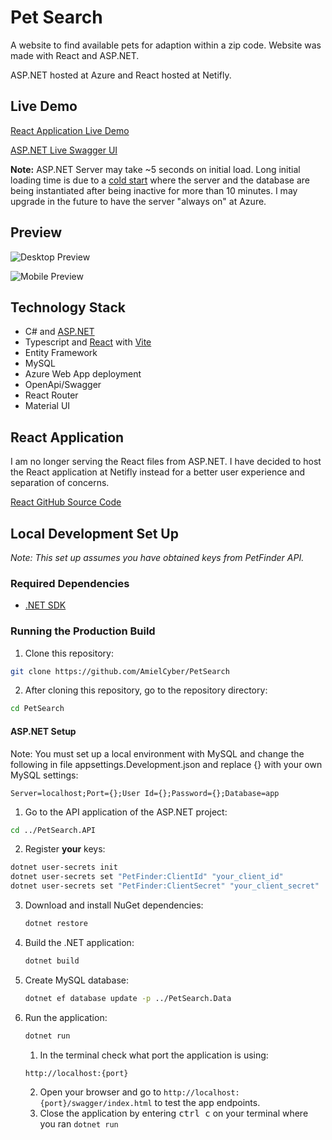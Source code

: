 # Pet Search
A website to find available pets for adaption within a zip code.
Website was made with React and ASP.NET. 

ASP.NET hosted at Azure and React hosted at Netifly.

## Live Demo

[React Application Live Demo](https://pet-search-react.netlify.app)

[ASP.NET Live Swagger UI](https://pet-search.azurewebsites.net/swagger/index.html)

**Note:** ASP.NET Server may take ~5 seconds on initial load. Long initial loading time is due to
a [cold start](https://azure.microsoft.com/en-us/blog/understanding-serverless-cold-start/)
where the server and the database are being instantiated after being inactive for more than 10 minutes.
I may upgrade in the future to have the server "always on" at Azure.

## Preview
![Desktop Preview](/Assets/DesktopPreview.gif)

![Mobile Preview](/Assets/MobilePreview.gif)


## Technology Stack
* C# and [ASP.NET](https://dotnet.microsoft.com/en-us/apps/aspnet)
* Typescript and [React](https://react.dev) with [Vite](https://vitejs.dev)
* Entity Framework
* MySQL
* Azure Web App deployment
* OpenApi/Swagger
* React Router
* Material UI

## React Application
I am no longer serving the React files from ASP.NET. I have decided to host the React application at Netifly instead for
a better user experience and separation of concerns.

[React GitHub Source Code](https://github.com/AmielCyber/pet-search-react)

## Local Development Set Up

*Note: This set up assumes you have obtained keys from PetFinder API.*

### Required Dependencies

* [.NET SDK](https://dotnet.microsoft.com/en-us/download)

### Running the Production Build
1. Clone this repository: 
```bash
git clone https://github.com/AmielCyber/PetSearch
```
2. After cloning this repository, go to the repository directory:
```bash
cd PetSearch
```

#### ASP.NET Setup
Note: You must set up a local environment with MySQL and change the following in file 
appsettings.Development.json and replace {} with your own MySQL settings:
```
Server=localhost;Port={};User Id={};Password={};Database=app
```
1. Go to the API application of the ASP.NET project: 
```bash
cd ../PetSearch.API
```
2. Register **your** keys:
```bash
dotnet user-secrets init
dotnet user-secrets set "PetFinder:ClientId" "your_client_id"
dotnet user-secrets set "PetFinder:ClientSecret" "your_client_secret"
```
3. Download and install NuGet dependencies:
    ```bash
    dotnet restore
    ```
4. Build the .NET application:
   ```bash
   dotnet build
   ```
5. Create MySQL database:
   ```bash
   dotnet ef database update -p ../PetSearch.Data
   ```
6. Run the application:
   ```bash
   dotnet run
   ```
   1. In the terminal check what port the application is using: 
   ```
   http://localhost:{port}
   ```
   2. Open your browser and go to `http://localhost:{port}/swagger/index.html` to test the app endpoints.
   4. Close the application by entering <kbd>ctrl c</kbd> on your terminal where you ran `dotnet run`
